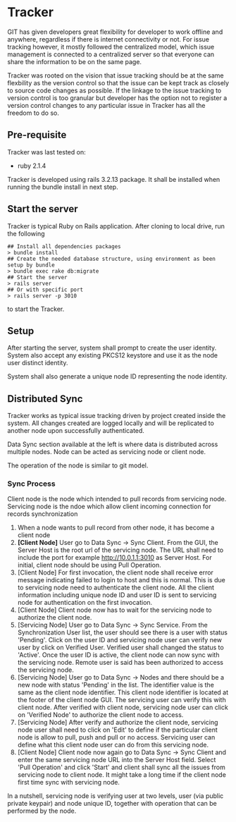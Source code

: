 # Tracker

GIT has given developers great flexibility for developer to work offline and anywhere, regardless if there is internet connectivity or not. For issue tracking however, it mostly followed the centralized model, which issue management is connected to a centralized server so that everyone can share the information to be on the same page.

Tracker was rooted on the vision that issue tracking should be at the same flexbility as the version control so that the issue can be kept track as closely to source code changes as possible. If the linkage to the issue tracking to version control is too granular but developer has the option not to register a version control changes to any particular issue in Tracker has all the freedom to do so.

## Pre-requisite

Tracker was last tested on:

* ruby 2.1.4

Tracker is developed using rails 3.2.13 package. It shall be installed when running the bundle install in next step.

## Start the server

Tracker is typical Ruby on Rails application. After cloning to local drive, run the following
```
## Install all dependencies packages
> bundle install
## Create the needed database structure, using environment as been setup by bundle
> bundle exec rake db:migrate
## Start the server
> rails server
## Or with specific port
> rails server -p 3010
```
to start the Tracker.

## Setup

After starting the server, system shall prompt to create the user identity. System also accept any existing PKCS12 keystore and use it as the node user distinct identity.

System shall also generate a unique node ID representing the node identity.

## Distributed Sync

Tracker works as typical issue tracking driven by project created inside the system. All changes created are logged locally and will be replicated to another node upon successfully authenticated. 

Data Sync section available at the left is where data is distributed across multiple nodes. Node can be acted as servicing node or client node.

The operation of the node is similar to git model. 

### Sync Process

Client node is the node which intended to pull records from servicing node.
Servicing node is the ndoe which allow client incoming connection for records synchronization

1. When a node wants to pull record from other node, it has become a client node
2. **[Client Node]** User go to Data Sync -> Sync Client. From the GUI, the Server Host is the root url of the servicing node. The URL shall need to include the port for example http://10.0.1.1:3010 as Server Host. For initial, client node should be using Pull Operation.
3. [Client Node] For first invocation, the client node shall receive error message indicating failed to login to host and this is normal. This is due to servicing node need to authenticate the client node. All the client information including unique node ID and user ID is sent to servicing node for authentication on the first invocation.
4. [Client Node] Client node now has to wait for the servicing node to authorize the client node.
5. [Servicing Node] User go to Data Sync -> Sync Service. From the Synchronization User list, the user should see there is a user with status 'Pending'. Click on the user ID and servicing node user can verify new user by click on Verified User. Verified user shall changed the status to 'Active'. Once the user ID is active, the client node can now sync with the servicing node. Remote user is said has been authorized to access the servicing node.
6. [Servicing Node] User go to Data Sync -> Nodes and there should be a new node with status 'Pending' in the list. The identifier value is the same as the client node identifier. This client node identifier is located at the footer of the client node GUI. The servicing user can verify this with client node. After verified with client node, servicing node user can click on 'Verified Node' to authorize the client node to access.
7. [Servicing Node] After verify and authorize the client node, servicing node user shall need to click on 'Edit' to define if the particular client node is allow to pull, push and pull or no access. Servicing user can define what this client node user can do from this servicing node.
8. [Client Node] Client node now again go to Data Sync -> Sync Client and enter the same servicing node URL into the Server Host field. Select 'Pull Operation' and click 'Start' and client shall sync all the issues from servicing node to client node. It might take a long time if the client node first time sync with servicing node.

In a nutshell, servicing node is verifying user at two levels, user (via public private keypair) and node unique ID, together with operation that can be performed by the node.

